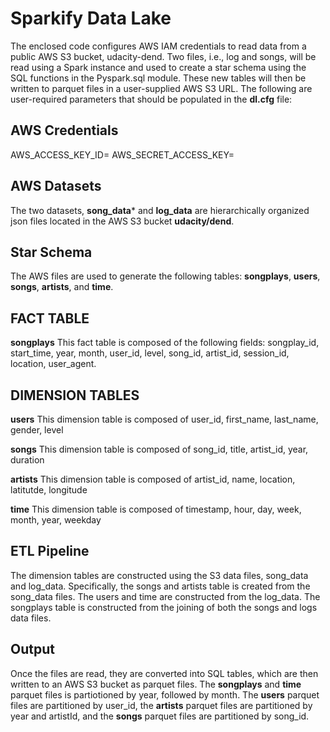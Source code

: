 # Sparkify Data Lake

The enclosed code configures AWS IAM credentials to read data from a public AWS S3 bucket, udacity-dend. Two files, i.e., log and songs, will be read using a Spark instance and used to create a star schema using the SQL functions in the Pyspark.sql module. These new tables will then be written to parquet files in a user-supplied AWS S3 URL. The following are user-required parameters that should be populated in the **dl.cfg** file:

## AWS Credentials
AWS_ACCESS_KEY_ID=
AWS_SECRET_ACCESS_KEY=

## AWS Datasets
The two datasets, **song_data*** and **log_data** are hierarchically organized json files located in the AWS S3 bucket **udacity/dend**.


## Star Schema
The AWS files are used to generate the following tables: **songplays**, **users**, **songs**, **artists**, and **time**.

## FACT TABLE
**songplays**
This fact table is composed of the following fields: songplay_id, start_time, year, month, user_id, level, song_id, artist_id, session_id, location, user_agent. 

## DIMENSION TABLES
**users**
This dimension table is composed of user_id, first_name, last_name, gender, level

**songs**
This dimension table is composed of song_id, title, artist_id, year, duration

**artists**
This dimension table is composed of artist_id, name, location, latitutde, longitude

**time**
This dimension table is composed of timestamp, hour, day, week, month, year, weekday

## ETL Pipeline
The dimension tables are constructed using the S3 data files, song_data and log_data. Specifically, the songs and artists table is created from the song_data files. The users and time are constructed from the log_data. The songplays table is constructed from the joining of both the songs and logs data files. 

## Output
Once the files are read, they are converted into SQL tables, which are then written to an AWS S3 bucket as parquet files. The **songplays** and **time** parquet files is partiotioned by year, followed by month. The **users** parquet files are partitioned by user_id, the **artists** parquet files are partitioned by year and artistId, and the **songs** parquet files are partitioned by song_id. 
